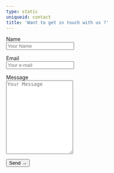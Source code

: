 ```yaml
---
type: static
uniqueid: contact
title: 'Want to get in touch with us ?'
---
```

<form name="contact" class="contactform" netlify>
  <p>
    <label>Name<br> <input type="text" name="name" placeholder="Your Name" /></label>
  </p>
  <p>
    <label>Email<br>  <input type="email" name="email" placeholder="Your e-mail" /></label>
  </p>
  <p>
    <label>Message<br>  <textarea type="text" rows="4" name="message" placeholder="Your Message" style="height: 200px; padding:10px width: 70%;"></textarea></label>
  </p>
  <p>
    <button type="submit" class="btcta rev">Send →</button>
  </p>
</form>
